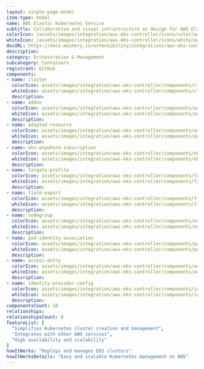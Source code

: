 ```yaml
---
layout: single-page-model
item-type: model
name: AWS Elastic Kubernetes Service
subtitle: Collaborative and visual infrastructure as design for AWS Elastic Kubernetes Service
colorIcon: /assets/images/integration/aws-eks-controller/icons/color/aws-eks-controller-color.svg
whiteIcon: /assets/images/integration/aws-eks-controller/icons/white/aws-eks-controller-white.svg
docURL: https://docs.meshery.io/extensibility/integrations/aws-eks-controller
description: 
category: Orchestration & Management
subcategory: Containers
registrant: GitHub
components: 
- name: cluster
  colorIcon: assets/images/integration/aws-eks-controller/components/cluster/icons/color/cluster-color.svg
  whiteIcon: assets/images/integration/aws-eks-controller/components/cluster/icons/white/cluster-white.svg
  description: 
- name: addon
  colorIcon: assets/images/integration/aws-eks-controller/components/addon/icons/color/addon-color.svg
  whiteIcon: assets/images/integration/aws-eks-controller/components/addon/icons/white/addon-white.svg
  description: 
- name: adopted-resource
  colorIcon: assets/images/integration/aws-eks-controller/components/adopted-resource/icons/color/adopted-resource-color.svg
  whiteIcon: assets/images/integration/aws-eks-controller/components/adopted-resource/icons/white/adopted-resource-white.svg
  description: 
- name: eks-anywhere-subscription
  colorIcon: assets/images/integration/aws-eks-controller/components/eks-anywhere-subscription/icons/color/eks-anywhere-subscription-color.svg
  whiteIcon: assets/images/integration/aws-eks-controller/components/eks-anywhere-subscription/icons/white/eks-anywhere-subscription-white.svg
  description: 
- name: fargate-profile
  colorIcon: assets/images/integration/aws-eks-controller/components/fargate-profile/icons/color/fargate-profile-color.svg
  whiteIcon: assets/images/integration/aws-eks-controller/components/fargate-profile/icons/white/fargate-profile-white.svg
  description: 
- name: field-export
  colorIcon: assets/images/integration/aws-eks-controller/components/field-export/icons/color/field-export-color.svg
  whiteIcon: assets/images/integration/aws-eks-controller/components/field-export/icons/white/field-export-white.svg
  description: 
- name: nodegroup
  colorIcon: assets/images/integration/aws-eks-controller/components/nodegroup/icons/color/nodegroup-color.svg
  whiteIcon: assets/images/integration/aws-eks-controller/components/nodegroup/icons/white/nodegroup-white.svg
  description: 
- name: pod-identity-association
  colorIcon: assets/images/integration/aws-eks-controller/components/pod-identity-association/icons/color/pod-identity-association-color.svg
  whiteIcon: assets/images/integration/aws-eks-controller/components/pod-identity-association/icons/white/pod-identity-association-white.svg
  description: 
- name: access-entry
  colorIcon: assets/images/integration/aws-eks-controller/components/access-entry/icons/color/access-entry-color.svg
  whiteIcon: assets/images/integration/aws-eks-controller/components/access-entry/icons/white/access-entry-white.svg
  description: 
- name: identity-provider-config
  colorIcon: assets/images/integration/aws-eks-controller/components/identity-provider-config/icons/color/identity-provider-config-color.svg
  whiteIcon: assets/images/integration/aws-eks-controller/components/identity-provider-config/icons/white/identity-provider-config-white.svg
  description: 
componentsCount: 10
relationships: 
relationshipsCount: 0
featureList: [
  "Simplifies Kubernetes cluster creation and management",
  "Integrates with other AWS services",
  "High availability and scalability"
]
howItWorks: "Deploys and manages EKS clusters"
howItWorksDetails: "Easy and scalable Kubernetes management on AWS"
---
```

